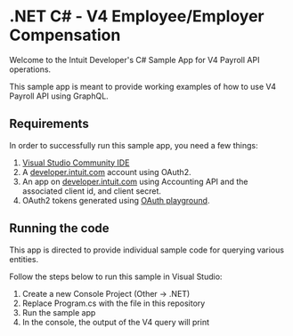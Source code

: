 # .NET C# - V4 Employee/Employer Compensation

<p>Welcome to the Intuit Developer's C# Sample App for V4 Payroll API operations.</p>
<p>This sample app is meant to provide working examples of how to use V4 Payroll API using GraphQL.</p>  

## Requirements

In order to successfully run this sample app, you need a few things:

1. [Visual Studio Community IDE](https://www.visualstudio.com/vs/community/)
2. A [developer.intuit.com](http://developer.intuit.com) account using OAuth2.
3. An app on [developer.intuit.com](http://developer.intuit.com) using Accounting API and the associated client id, and client secret.
4. OAuth2 tokens generated using [OAuth playground](https://developer.intuit.com/v2/ui#/playground).
 

## Running the code

This app is directed to provide individual sample code for querying various entities.

Follow the steps below to run this sample in Visual Studio:

1. Create a new Console Project (Other -> .NET)
2. Replace Program.cs with the file in this repository
3. Run the sample app
4. In the console, the output of the V4 query will print
